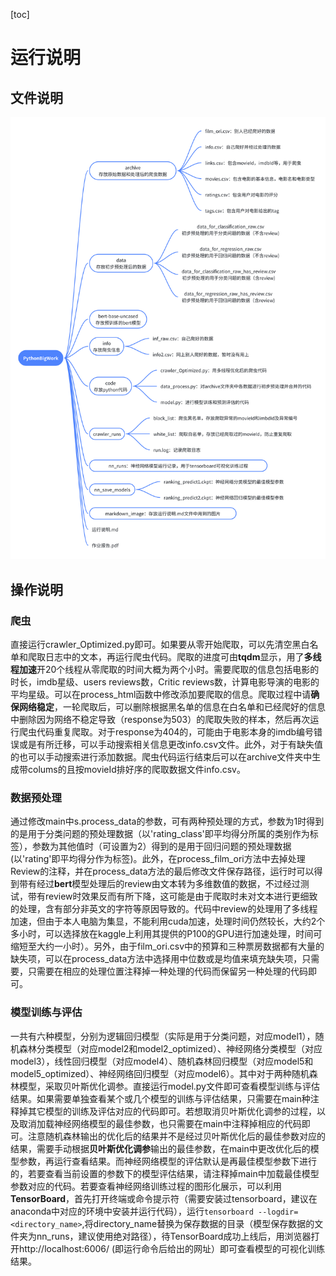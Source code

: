 [toc]

# 运行说明

## 文件说明



![文件说明](.\markdown_image\文件说明.png)

## 操作说明

### 爬虫

直接运行crawler_Optimized.py即可。如果要从零开始爬取，可以先清空黑白名单和爬取日志中的文本，再运行爬虫代码。爬取的进度可由**tqdm**显示，用了**多线程加速**开20个线程从零爬取的时间大概为两个小时。需要爬取的信息包括电影的时长，imdb星级、users reviews数，Critic reviews数，计算电影导演的电影的平均星级。可以在process_html函数中修改添加要爬取的信息。爬取过程中请**确保网络稳定**，一轮爬取后，可以删除根据黑名单的信息在白名单和已经爬好的信息中删除因为网络不稳定导致（response为503）的爬取失败的样本，然后再次运行爬虫代码重复爬取。对于response为404的，可能由于电影本身的imdb编号错误或是有所迁移，可以手动搜索相关信息更改info.csv文件。此外，对于有缺失值的也可以手动搜索进行添加数据。爬虫代码运行结束后可以在archive文件夹中生成带colums的且按movieId排好序的爬取数据文件info.csv。

### 数据预处理

通过修改main中s.process_data的参数，可有两种预处理的方式，参数为1时得到的是用于分类问题的预处理数据（以'rating_class'即平均得分所属的类别作为标签），参数为其他值时（可设置为2）得到的是用于回归问题的预处理数据(以'rating'即平均得分作为标签)。此外，在process_film_ori方法中去掉处理Review的注释，并在process_data方法的最后修改文件保存路径，运行时可以得到带有经过**bert**模型处理后的review由文本转为多维数值的数据，不过经过测试，带有review时效果反而有所下降，这可能是由于爬取时未对文本进行更细致的处理，含有部分非英文的字符等原因导致的。代码中review的处理用了多线程加速，但由于本人电脑为集显，不能利用cuda加速，处理时间仍然较长，大约2个多小时，可以选择放在kaggle上利用其提供的P100的GPU进行加速处理，时间可缩短至大约一小时）。另外，由于film_ori.csv中的预算和三种票房数据都有大量的缺失项，可以在process_data方法中选择用中位数或是均值来填充缺失项，只需要，只需要在相应的处理位置注释掉一种处理的代码而保留另一种处理的代码即可。

### 模型训练与评估

一共有六种模型，分别为逻辑回归模型（实际是用于分类问题，对应model1），随机森林分类模型（对应model2和model2_optimized）、神经网络分类模型（对应model3），线性回归模型（对应model4）、随机森林回归模型（对应model5和model5_optimized）、神经网络回归模型（对应model6）。其中对于两种随机森林模型，采取贝叶斯优化调参。直接运行model.py文件即可查看模型训练与评估结果。如果需要单独查看某个或几个模型的训练与评估结果，只需要在main种注释掉其它模型的训练及评估对应的代码即可。若想取消贝叶斯优化调参的过程，以及取消加载神经网络模型的最佳参数，也只需要在main中注释掉相应的代码即可。注意随机森林输出的优化后的结果并不是经过贝叶斯优化后的最佳参数对应的结果，需要手动根据**贝叶斯优化调参**输出的最佳参数，在main中更改优化后的模型参数，再运行查看结果。而神经网络模型的评估默认是再最佳模型参数下进行的，若要查看当前设置的参数下的模型评估结果，请注释掉main中加载最佳模型参数对应的代码。若要查看神经网络训练过程的图形化展示，可以利用**TensorBoard**，首先打开终端或命令提示符（需要安装过tensorboard，建议在anaconda中对应的环境中安装并运行代码），运行`tensorboard --logdir=<directory_name>`,将directory_name替换为保存数据的目录（模型保存数据的文件夹为nn_runs，建议使用绝对路径），待TensorBoard成功上线后，用浏览器打开http://localhost:6006/ (即运行命令后给出的网址）即可查看模型的可视化训练结果。